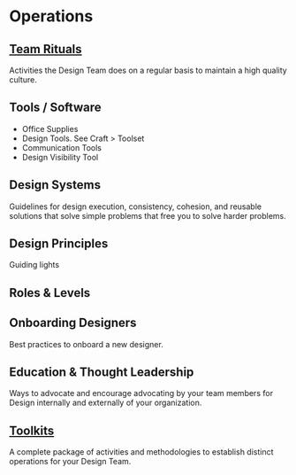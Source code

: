 # Operations

## [Team Rituals](./Team-Rituals/)
Activities the Design Team does on a regular basis to maintain a high quality culture.

## Tools / Software
- Office Supplies
- Design Tools. See Craft > Toolset
- Communication Tools
- Design Visibility Tool


## Design Systems
Guidelines for design execution, consistency, cohesion, and reusable solutions that solve simple problems that free you to solve harder problems.

## Design Principles
Guiding lights

## Roles & Levels


## Onboarding Designers
Best practices to onboard a new designer.

## Education & Thought Leadership
Ways to advocate and encourage advocating by your team members for Design internally and externally of your organization.

## [Toolkits](./Toolkits/)
A complete package of activities and methodologies to establish distinct operations for your Design Team.